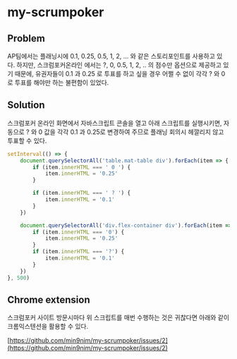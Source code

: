 # my-scrumpoker

## Problem
AP팀에서는 플래닝시에 0.1, 0.25, 0.5, 1, 2, ... 와 같은 스토리포인트를 사용하고 있다. 하지만, 스크럼포커온라인 에서는 ?, 0, 0.5, 1, 2, .. 의 점수만 옵션으로 제공하고 있기 때문에, 유권자들이 0.1 과 0.25 로 투표를 하고 싶을 경우 어쩔 수 없이 각각  ? 와 0 로 투표를 해야만 하는 불편함이 있었다.

## Solution
스크럼포커 온라인 화면에서 자바스크립트 콘솔을 열고 아래 스크립트를 실행시키면, 자동으로 ? 와 0 값을 각각 0.1 과 0.25로 변경하여 주므로 플래닝 회의시 헤깔리지 않고 투표할 수 있다.

```js
setInterval(() => {
    document.querySelectorAll('table.mat-table div').forEach(item => {
        if (item.innerHTML === ' 0 ') {
            item.innerHTML = '0.25'
        }

        if (item.innerHTML === ' ? ') {
            item.innerHTML = '0.1'
        }
    })

    document.querySelectorAll('div.flex-container div').forEach(item => {
        if (item.innerHTML === '0') {
            item.innerHTML = '0.25'
        }
        if (item.innerHTML === '?') {
            item.innerHTML = '0.1'
        }
    })
}, 500)
``` 

## Chrome extension
스크럼포커 사이트 방문시마다 위 스크립트를 매번 수행하는 것은 귀찮다면 아래와 같이 크롬익스텐션을 활용할 수 있다.

[https://github.com/min9nim/my-scrumpoker/issues/2](https://github.com/min9nim/my-scrumpoker/issues/2)



